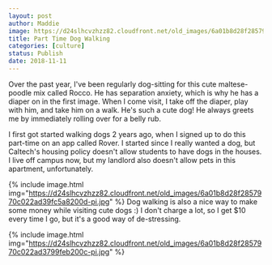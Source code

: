 ```yaml
---
layout: post
author: Maddie
image: https://d24slhcvzhzz82.cloudfront.net/old_images/6a01b8d28f2857970c022ad3799fd6200c-pi.jpg
title: Part Time Dog Walking
categories: [culture]
status: Publish
date: 2018-11-11
---
```


Over the past year, I've been regularly dog-sitting for this cute maltese-poodle mix called Rocco. He has separation anxiety, which is why he has a diaper on in the first image. When I come visit, I take off the diaper, play with him, and take him on a walk. He's such a cute dog! He always greets me by immediately rolling over for a belly rub.

I first got started walking dogs 2 years ago, when I signed up to do this part-time on an app called Rover. I started since I really wanted a dog, but Caltech's housing policy doesn't allow students to have dogs in the houses. I live off campus now, but my landlord also doesn't allow pets in this apartment, unfortunately.


{% include image.html img="https://d24slhcvzhzz82.cloudfront.net/old_images/6a01b8d28f2857970c022ad39fc5a8200d-pi.jpg" %}
Dog walking is also a nice way to make some money while visiting cute dogs :) I don't charge a lot, so I get $10 every time I go, but it's a good way of de-stressing.


{% include image.html img="https://d24slhcvzhzz82.cloudfront.net/old_images/6a01b8d28f2857970c022ad3799feb200c-pi.jpg" %}
